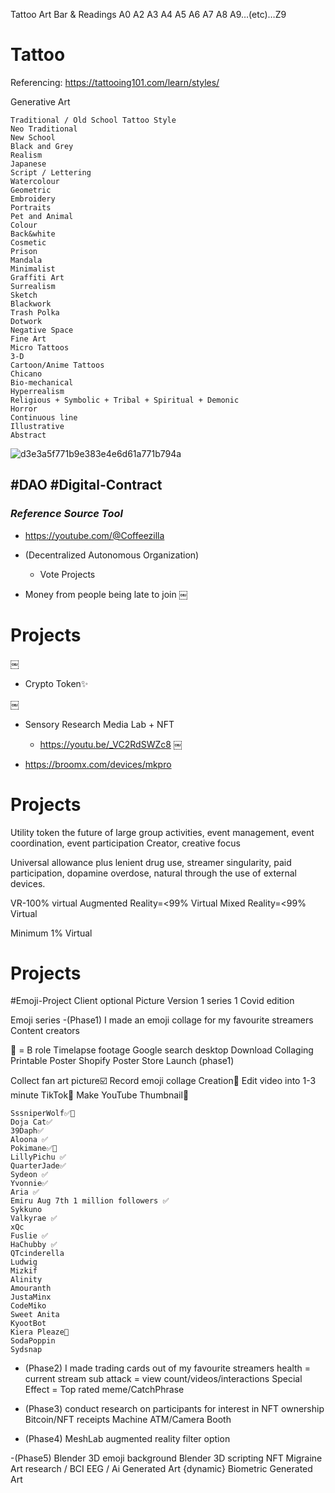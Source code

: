 Tattoo Art Bar & Readings
A0
A2
A3
A4
A5
A6
A7
A8
A9…(etc)…Z9



# Tattoo 
Referencing: https://tattooing101.com/learn/styles/

Generative Art 

	Traditional / Old School Tattoo Style
	Neo Traditional
	New School
	Black and Grey 
	Realism 
	Japanese 
	Script / Lettering 
	Watercolour 
	Geometric
	Embroidery
	Portraits  
	Pet and Animal
	Colour
	Back&white
	Cosmetic
	Prison
	Mandala
	Minimalist
	Graffiti Art
	Surrealism
	Sketch
	Blackwork 
	Trash Polka
	Dotwork
	Negative Space
	Fine Art
	Micro Tattoos
	3-D
	Cartoon/Anime Tattoos
	Chicano
	Bio-mechanical
	Hyperrealism 
	Religious + Symbolic + Tribal + Spiritual + Demonic
	Horror
	Continuous line
	Illustrative
	Abstract
![d3e3a5f771b9e383e4e6d61a771b794a](https://github.com/user-attachments/assets/8a8ff51b-52e6-4bb4-b8eb-af3a5cc01109)


## #DAO #Digital-Contract
### ***Reference Source Tool***
- https://youtube.com/@Coffeezilla		

- (Decentralized Autonomous Organization)
	- Vote Projects 

- Money from people being late to join
￼
# Projects 
￼
- Crypto Token✨

￼
- Sensory Research Media Lab + NFT 
	- https://youtu.be/_VC2RdSWZc8
￼

- https://broomx.com/devices/mkpro


# Projects
Utility token the future of large group activities, event management, event coordination, event participation Creator, creative focus 

Universal allowance plus lenient drug use, streamer singularity, paid participation, dopamine overdose, natural through the use of external devices. 

VR-100% virtual 
Augmented Reality=<99% Virtual
Mixed Reality=<99%  Virtual 

Minimum 1% Virtual 


# Projects

#Emoji-Project 
Client optional Picture
Version 1 series 1 Covid edition 

Emoji series
-(Phase1)
I made an emoji collage for my favourite streamers Content creators

🎦 = B role Timelapse footage
	Google search desktop
	Download
	Collaging
	Printable Poster
	Shopify Poster Store Launch (phase1)

Collect fan art picture☑️
Record emoji collage Creation🔘
Edit video into 1-3 minute TikTok🔘
Make YouTube Thumbnail🔘

	SssniperWolf✅🎦 
 	Doja Cat✅ 
  	39Daph✅
	Aloona ✅
	Pokimane✅🎦
	LillyPichu ✅
	QuarterJade✅
	Sydeon ✅
	Yvonnie✅
	Aria ✅
	Emiru Aug 7th 1 million followers ✅
	Sykkuno
	Valkyrae ✅
	xQc
	Fuslie ✅
	HaChubby ✅
	QTcinderella
	Ludwig
	Mizkif 
	Alinity
	Amouranth
	JustaMinx
	CodeMiko
	Sweet Anita 
	KyootBot
	Kiera Pleaze🎦
	SodaPoppin
	Sydsnap

- (Phase2)
I made trading cards out of my favourite streamers
	health = current stream sub
	attack = view count/videos/interactions
	Special Effect = Top rated meme/CatchPhrase

- (Phase3)
conduct research on participants for interest in NFT ownership
Bitcoin/NFT receipts Machine ATM/Camera Booth 

- (Phase4)
MeshLab
augmented reality filter option

-(Phase5)
Blender 3D emoji background 
Blender 3D scripting NFT
Migraine Art research / BCI EEG /
Ai Generated Art {dynamic}
Biometric Generated Art


